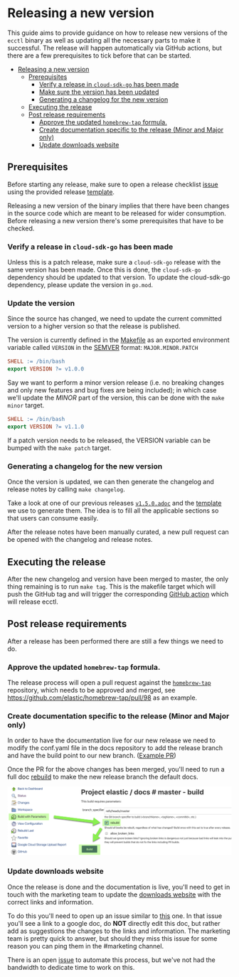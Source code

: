# Releasing a new version

This guide aims to provide guidance on how to release new versions of the `ecctl` binary as well as updating all the necessary parts to make it successful. The release will happen automatically via GitHub actions, but there are a few prerequisites to tick before that can be started.

- [Releasing a new version](#releasing-a-new-version)
  - [Prerequisites](#prerequisites)
    - [Verify a release in `cloud-sdk-go` has been made](#verify-a-release-in-cloud-sdk-go-has-been-made)
    - [Make sure the version has been updated](#make-sure-the-version-has-been-updated)
    - [Generating a changelog for the new version](#generating-a-changelog-for-the-new-version)
  - [Executing the release](#executing-the-release)
  - [Post release requirements](#post-release-requirements)
    - [Approve the updated `homebrew-tap` formula.](#approve-the-updated-homebrew-tap-formula)
    - [Create documentation specific to the release (Minor and Major only)](#create-documentation-specific-to-the-release-minor-and-major-only)
    - [Update downloads website](#update-downloads-website)

## Prerequisites

Before starting any release, make sure to open a release checklist [issue](https://github.com/elastic/ecctl/issues/403) using the provided release [template](https://github.com/elastic/ecctl/issues/new?assignees=&labels=Team%3ADelivery&template=RELEASE_CHECKLIST.md).

Releasing a new version of the binary implies that there have been changes in the source code which are meant to be released for wider consumption. Before releasing a new version there's some prerequisites that have to be checked.

### Verify a release in `cloud-sdk-go` has been made

Unless this is a patch release, make sure a `cloud-sdk-go` release with the same version has been made. Once this is done, the `cloud-sdk-go` dependency should be updated to that version. To update the cloud-sdk-go dependency, please update the version in `go.mod`.

### Update the version

Since the source has changed, we need to update the current committed version to a higher version so that the release is published.

The version is currently defined in the [Makefile](./Makefile) as an exported environment variable called `VERSION` in the [SEMVER](https://semver.org) format: `MAJOR.MINOR.PATCH`

```Makefile
SHELL := /bin/bash
export VERSION ?= v1.0.0
```

Say we want to perform a minor version release (i.e. no breaking changes and only new features and bug fixes are being included); in which case we'll update the _MINOR_ part of the version, this can be done with the `make minor` target.

```Makefile
SHELL := /bin/bash
export VERSION ?= v1.1.0
```

If a patch version needs to be released, the VERSION variable can be bumped with the `make patch` target.

### Generating a changelog for the new version

Once the version is updated, we can then generate the changelog and release notes by calling `make changelog`.

Take a look at one of our previous releases [`v1.5.0.adoc`](../docs/release_notes/v1.5.0.adoc) and the [template](../scripts/changelog.tpl.adoc) we use to generate them. The idea is to fill all the applicable sections so that users can consume easily.

After the release notes have been manually curated, a new pull request can be opened with the changelog and release notes.

## Executing the release

After the new changelog and version have been merged to master, the only thing remaining is to run `make tag`. This is the makefile target which will push the GitHub tag and will trigger the corresponding [GitHub action](.github/workflows/release.yml) which will release ecctl.

## Post release requirements

After a release has been performed there are still a few things we need to do.

### Approve the updated `homebrew-tap` formula.

The release process will open a pull request against the [`homebrew-tap`](https://github.com/elastic/homebrew-tap/pulls) repository, which needs to be approved and merged, see <https://github.com/elastic/homebrew-tap/pull/98> as an example.

### Create documentation specific to the release (Minor and Major only)

In order to have the documentation live for our new release we need to modify the conf.yaml file in the docs repository to add the release branch and have the build point to our new branch. ([Example PR](https://github.com/elastic/docs/pull/2770))

Once the PR for the above changes has been merged, you'll need to run a full doc [rebuild](https://elasticsearch-ci.elastic.co/job/elastic+docs+master+build/build?delay=0sec) to make the new release branch the default docs.

![alt text](docs-rebuild.png "rebuild instructions")

### Update downloads website

Once the release is done and the documentation is live, you'll need to get in touch with the marketing team to update the [downloads website](https://www.elastic.co/downloads/ecctl) with the correct links and information.

To do this you'll need to open up an issue similar to [this](https://github.com/elastic/website-www.elastic.co/issues/7163) one. In that issue you'll see a link to a google doc, do **NOT** directly edit this doc, but rather add as suggestions the changes to the links and information. The marketing team is pretty quick to answer, but should they miss this issue for some reason you can ping them in the #marketing channel.

There is an open [issue](https://github.com/elastic/ecctl/issues/428) to automate this process, but we've not had the bandwidth to dedicate time to work on this.
